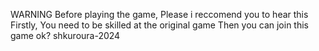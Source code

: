 WARNING
Before playing the game, Please i reccomend you to hear this
Firstly, You need to be skilled at the original game
Then you can join this game ok?
 shkuroura-2024

